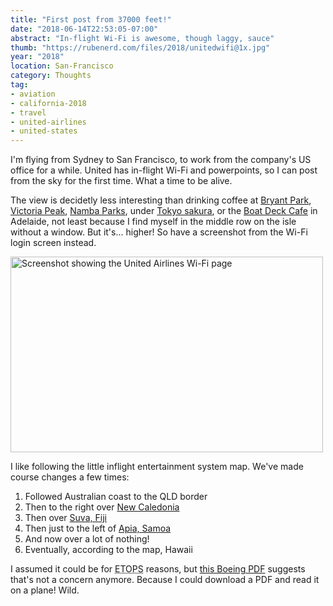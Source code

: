 ```yaml
---
title: "First post from 37000 feet!"
date: "2018-06-14T22:53:05-07:00"
abstract: "In-flight Wi-Fi is awesome, though laggy, sauce"
thumb: "https://rubenerd.com/files/2018/unitedwifi@1x.jpg"
year: "2018"
location: San-Francisco
category: Thoughts
tag:
- aviation
- california-2018
- travel
- united-airlines
- united-states
---
```

I'm flying from Sydney to San Francisco, to work from the company's US office for a while. United has in-flight Wi-Fi and powerpoints, so I can post from the sky for the first time. What a time to be alive.

The view is decidetly less interesting than drinking coffee at [Bryant Park], [Victoria Peak], [Namba Parks], under [Tokyo sakura], or the [Boat Deck Cafe] in Adelaide, not least because I find myself in the middle row on the isle without a window. But it's... higher!
So have a screenshot from the Wi-Fi login screen instead.

<p><img src="https://rubenerd.com/files/2018/unitedwifi@1x.jpg" srcset="https://rubenerd.com/files/2018/unitedwifi@1x.jpg 1x, https://rubenerd.com/files/2018/unitedwifi@2x.jpg 2x" alt="Screenshot showing the United Airlines Wi-Fi page" style="width:500px; height:313px;" /></p>

I like following the little inflight entertainment system map. We've made course changes a few times:

1. Followed Australian coast to the QLD border
2. Then to the right over [New Caledonia]
3. Then over [Suva, Fiji]
4. Then just to the left of [Apia, Samoa]
5. And now over a lot of nothing!
6. Eventually, according to the map, Hawaii

I assumed it could be for <abbr title="Extended Operations">ETOPS</abbr> reasons, but [this Boeing PDF] suggests that's not a concern anymore. Because I could download a PDF and read it on a plane! Wild.

[Victoria Peak]: https://rubenerd.com/the-best-blog-cafe-in-the-world/ "Blog post: The best blog cafe in the world"

[Bryant Park]: https://rubenerd.com/live-from-new-york-city/ "Blog post: Live from New York City"

[Namba Parks]: https://rubenerd.com/the-best-blog-park-bench-in-the-world/ "Blog post: The best blog park bench in the world"

[Tokyo sakura]: https://rubenerd.com/tokyo-2018/ "Blog post: Tokyo sakura"

[Boat Deck Cafe]: https://rubenerd.com/at-the-boat-deck-cafe/ "Blog post: At the Boat Deck Cafe"

[this Boeing PDF]: https://www.boeing.com/resources/boeingdotcom/company/about_bca/pdf/StartupBoeing_ETOPS.pdf "Boeing PDF: Extended Operations"

[New Caledonia]: https://en.wikipedia.org/wiki/New_Caledonia

[Suva, Fiji]: https://en.wikipedia.org/wiki/Suva

[Apia, Samoa]: https://en.wikipedia.org/wiki/Apia

